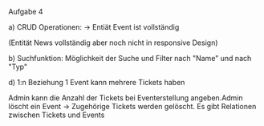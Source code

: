 Aufgabe 4

a)
CRUD Operationen: 
-> Entiät Event ist vollständig

(Entität News vollständig aber noch nicht in responsive Design)

b)
Suchfunktion:
Möglichkeit der Suche und Filter nach "Name" und nach "Typ"

d)
1:n Beziehung
1 Event kann mehrere Tickets haben

Admin kann die Anzahl der Tickets bei Eventerstellung angeben.Admin löscht ein Event -> Zugehörige Tickets werden gelöscht. Es gibt Relationen zwischen Tickets und Events



